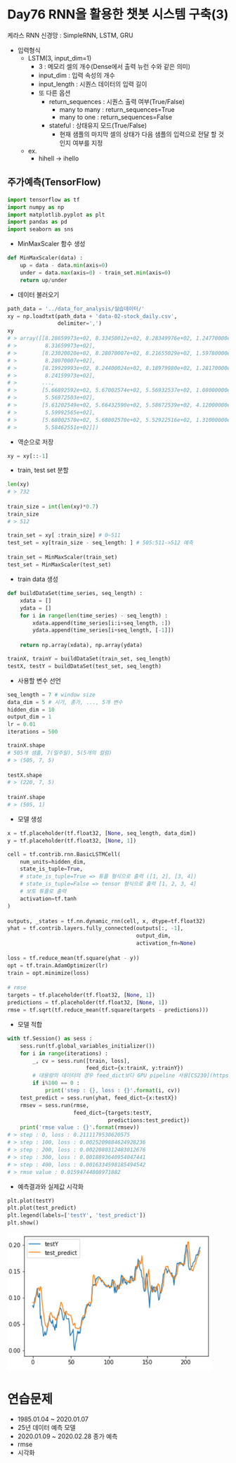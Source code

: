 # Day76 RNN을 활용한 챗봇  시스템 구축(3)

케라스 RNN 신경망 : SimpleRNN, LSTM, GRU

- 입력형식
  - LSTM(3, input_dim=1)
    - 3 : 메모리 셀의 개수(Dense에서 출력 뉴런 수와 같은 의미)
    - input_dim : 입력 속성의 개수
    - input_length : 시퀀스 데이터의 입력 길이
    - 또 다른 옵션
      - return_sequences : 시퀀스 출력 여부(True/False)
        - many to many : return_sequences=True
        - many to one : return_sequences=False
      - stateful : 상태유지 모드(True/False)
        - 현재 샘플의 마지막 셀의 상태가 다음 샘플의 입력으로 전달 할 것인지 여부를 지정
  - ex. 
    - hihell -> ihello

## 주가예측(TensorFlow)

```python
import tensorflow as tf
import numpy as np
import matplotlib.pyplot as plt
import pandas as pd
import seaborn as sns
```

- MinMaxScaler 함수 생성

```python
def MinMaxScaler(data) :
    up = data - data.min(axis=0)
    under = data.max(axis=0) - train_set.min(axis=0)
    return up/under
```

- 데이터 불러오기

```python
path_data = '../data_for_analysis/실습데이터/'
xy = np.loadtxt(path_data + 'data-02-stock_daily.csv',
                delimiter=',')
xy
# > array([[8.28659973e+02, 8.33450012e+02, 8.28349976e+02, 1.24770000e+06,
# >         8.31659973e+02],
# >        [8.23020020e+02, 8.28070007e+02, 8.21655029e+02, 1.59780000e+06,
# >         8.28070007e+02],
# >        [8.19929993e+02, 8.24400024e+02, 8.18979980e+02, 1.28170000e+06,
# >         8.24159973e+02],
# >        ...,
# >        [5.66892592e+02, 5.67002574e+02, 5.56932537e+02, 1.08000000e+04,
# >         5.56972503e+02],
# >        [5.61202549e+02, 5.66432590e+02, 5.58672539e+02, 4.12000000e+04,
# >         5.59992565e+02],
# >        [5.68002570e+02, 5.68002570e+02, 5.52922516e+02, 1.31000000e+04,
# >         5.58462551e+02]])
```

- 역순으로 저장

```python
xy = xy[::-1]
```

- train, test set 분할

```python
len(xy)
# > 732

train_size = int(len(xy)*0.7)
train_size
# > 512
```

```python
train_set = xy[ :train_size] # 0~511
test_set = xy[train_size - seq_length: ] # 505:511->512 예측

train_set = MinMaxScaler(train_set)
test_set = MinMaxScaler(test_set)
```

- train data 생성

```python
def buildDataSet(time_series, seq_length) :
    xdata = []
    ydata = []
    for i in range(len(time_series) - seq_length) :
        xdata.append(time_series[i:i+seq_length, :])
        ydata.append(time_series[i+seq_length, [-1]])
    
    return np.array(xdata), np.array(ydata)
```

```python
trainX, trainY = buildDataSet(train_set, seq_length)
testX, testY = buildDataSet(test_set, seq_length)
```

- 사용할 변수 선언

```python
seq_length = 7 # window size
data_dim = 5 # 시가, 종가, ..., 5개 변수
hidden_dim = 10
output_dim = 1
lr = 0.01
iterations = 500
```

```python
trainX.shape
# 505개 샘플, 7(일주일), 5(5개의 컬럼)
# > (505, 7, 5)

testX.shape
# > (220, 7, 5)

trainY.shape
# > (505, 1)
```

-  모델 생성

```python
x = tf.placeholder(tf.float32, [None, seq_length, data_dim])
y = tf.placeholder(tf.float32, [None, 1])
```

```python
cell = tf.contrib.rnn.BasicLSTMCell(
    num_units=hidden_dim,
    state_is_tuple=True,
    # state_is_tuple=True => 튜플 형식으로 출력 ([1, 2], [3, 4])
    # state_is_tuple=False => tensor 형식으로 출력 [1, 2, 3, 4]
    # 보토 튜플로 출력
    activation=tf.tanh
)

outputs, _states = tf.nn.dynamic_rnn(cell, x, dtype=tf.float32)
yhat = tf.contrib.layers.fully_connected(outputs[:, -1],
                                         output_dim, 
                                         activation_fn=None)

loss = tf.reduce_mean(tf.square(yhat - y))
opt = tf.train.AdamOptimizer(lr)
train = opt.minimize(loss)

# rmse
targets = tf.placeholder(tf.float32, [None, 1])
predictions = tf.placeholder(tf.float32, [None, 1])
rmse = tf.sqrt(tf.reduce_mean(tf.square(targets - predictions)))
```

- 모델 적합

```python
with tf.Session() as sess :
    sess.run(tf.global_variables_initializer())
    for i in range(iterations) :
        _, cv = sess.run([train, loss], 
                         feed_dict={x:trainX, y:trainY})
        # 대용량의 데이터의 경우 feed_dict보다 GPU pipeline 사용[CS230](https://cs230.stanford.edu/blog/datapipeline/)
        if i%100 == 0 :
            print('step : {}, loss : {}'.format(i, cv))
    test_predict = sess.run(yhat, feed_dict={x:testX})
    rmsev = sess.run(rmse, 
                     feed_dict={targets:testY, 
                                predictions:test_predict})
    print('rmse value : {}'.format(rmsev))
# > step : 0, loss : 0.2111179530620575
# > step : 100, loss : 0.0025209884624928236
# > step : 200, loss : 0.0022080312483012676
# > step : 300, loss : 0.0018893640954047441
# > step : 400, loss : 0.0016334598185494542
# > rmse value : 0.01594744808971882
```

- 예측결과와 실제값 시각화

```python
plt.plot(testY)
plt.plot(test_predict)
plt.legend(labels=['testY', 'test_predict'])
plt.show()
```

![image-20200506145846878](image/image-20200506145846878.png)

# 연습문제

- 1985.01.04 ~ 2020.01.07
- 25년 데이터 예측 모델
- 2020.01.09 ~ 2020.02.28 종가 예측
- rmse
- 시각화